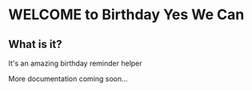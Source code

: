 WELCOME to Birthday Yes We Can
========================

What is it?
-----------

It's an amazing birthday reminder helper

More documentation coming soon...
